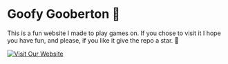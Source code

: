 # Goofy Gooberton 🚀

This is a fun website I made to play games on. If you chose to visit it I hope you have fun, and please, if you like it give the repo a star. 🌟

[![Visit Our Website](https://img.shields.io/badge/Visit%20Our%20Website-Click%20Here-blue?logo=appveyor&style=for-the-badge)](https://goofygooberton.netlify.app/)
